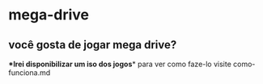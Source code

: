 # mega-drive
## você gosta de jogar mega drive?
__*Irei disponibilizar um iso dos jogos__*
para ver como faze-lo visite como-funciona.md